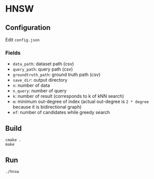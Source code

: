 # HNSW
## Configuration
Edit `config.json`

### Fields
- `data_path`: dataset path (csv)
- `query_path`: query path (csv)
- `groundtruth_path`: ground truth path (csv)
- `save_dir`: output directory
- `n`: number of data
- `n_query`: number of query
- `k`: number of result (corresponds to k of kNN search)
- `m`: minimum out-degree of index 
(actual out-degree is `2 * degree` because it is bidirectional graph)
- `ef`: number of candidates while greedy search

## Build
```
cmake .
make
```

## Run
```
./hnsw
```
